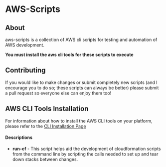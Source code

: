 # AWS-Scripts

## About
aws-scripts is a collection of AWS cli scripts for testing and automation of AWS development.

**You must install the aws cli tools for these scripts to execute**

## Contributing
If you would like to make changes or submit completely new scripts (and I encourage you to do so; these scripts can always be better) please submit a pull request so everyone else can enjoy them too!

## AWS CLI Tools Installation
For information about how to install the AWS CLI tools on your platform, please refer to the [CLI Installation Page](https://aws.amazon.com/cli/)

#### Descriptions
  - **run-cf** - This script helps aid the development of cloudformation scripts from the command line by scripting the calls needed to set up and tear down stacks between changes.
